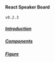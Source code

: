 #### React Speaker Board

`v0.2.3`

##### [Introduction](/docs/ja/introduction)

##### [Components](/docs/ja/components)

##### [Figure](/docs/ja/figure)
